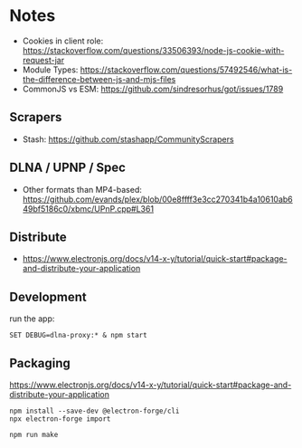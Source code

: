 # Notes

- Cookies in client role: https://stackoverflow.com/questions/33506393/node-js-cookie-with-request-jar
- Module Types: https://stackoverflow.com/questions/57492546/what-is-the-difference-between-js-and-mjs-files
- CommonJS vs ESM: https://github.com/sindresorhus/got/issues/1789

## Scrapers

- Stash: https://github.com/stashapp/CommunityScrapers

## DLNA / UPNP / Spec

- Other formats than MP4-based: https://github.com/evands/plex/blob/00e8ffff3e3cc270341b4a10610ab649bf5186c0/xbmc/UPnP.cpp#L361

## Distribute

- https://www.electronjs.org/docs/v14-x-y/tutorial/quick-start#package-and-distribute-your-application

## Development

run the app:

    SET DEBUG=dlna-proxy:* & npm start

## Packaging

https://www.electronjs.org/docs/v14-x-y/tutorial/quick-start#package-and-distribute-your-application

```
npm install --save-dev @electron-forge/cli
npx electron-forge import

npm run make
```